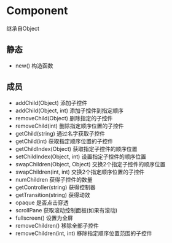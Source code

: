# Component

继承自Object

## 静态

* new() 构造函数

## 成员

* addChild(Object) 添加子控件
* addChild(Object, int) 添加子控件到指定顺序
* removeChild(Object) 删除指定的子控件
* removeChild(int) 删除指定顺序位置的子控件
* getChild(string) 通过名字获取子控件
* getChild(int) 获取指定顺序位置的子控件
* getChildIndex(Object) 获取指定子控件的顺序位置
* setChildIndex(Object, int) 设置指定子控件的顺序位置
* swapChildren(Object, Object) 交换2个指定子控件的顺序位置
* swapChildren(int, int) 交换2个指定顺序位置的子控件
* numChildren 获得子控件的数量
* getController(string) 获得控制器
* getTransition(string) 获得动效
* opaque 是否点击穿透
* scrollPane 获取滚动控制面板(如果有滚动)
* fullscreen() 设置为全屏
* removeChildren() 移除全部子控件
* removeChildren(int, int) 移除指定顺序位置范围的子控件
